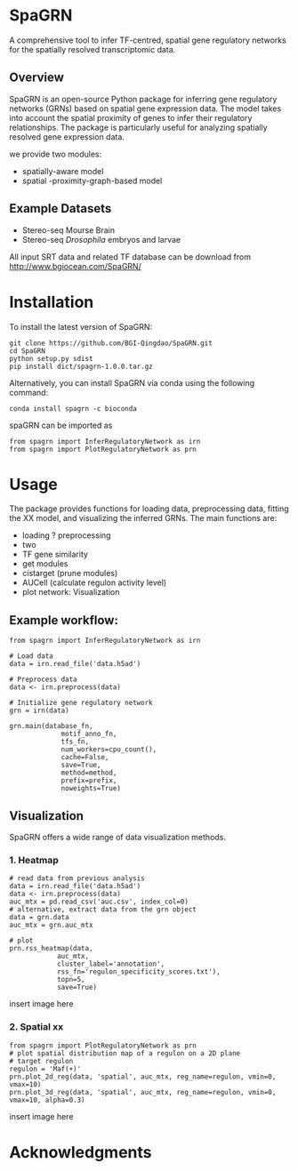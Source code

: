 # SpaGRN
A comprehensive tool to infer TF-centred, spatial gene regulatory networks for the spatially resolved transcriptomic data.

## Overview
SpaGRN is an open-source Python package for inferring gene regulatory networks (GRNs) based on spatial gene expression data. The model takes into account the spatial proximity of genes to infer their regulatory relationships. The package is particularly useful for analyzing spatially resolved gene expression data.

we provide two modules:
* spatially-aware model
* spatial -proximity-graph-based model
  
## Example Datasets

* Stereo-seq Mourse Brain
* Stereo-seq *Drosophila* embryos and larvae

All input SRT data and related TF database can be download from http://www.bgiocean.com/SpaGRN/

# Installation
To install the latest version of SpaGRN:
```
git clone https://github.com/BGI-Qingdao/SpaGRN.git
cd SpaGRN
python setup.py sdist
pip install dict/spagrn-1.0.0.tar.gz
```
Alternatively, you can install SpaGRN via conda using the following command:
```
conda install spagrn -c bioconda
```
spaGRN can be imported as
```
from spagrn import InferRegulatoryNetwork as irn
from spagrn import PlotRegulatoryNetwork as prn
```

# Usage
The package provides functions for loading data, preprocessing data, fitting the XX model, and visualizing the inferred GRNs. The main functions are:
* loading ? preprocessing
* two
* TF gene similarity
* get modules
* cistarget (prune modules)
* AUCell (calculate regulon activity level)
* plot network: Visualization

## Example workflow:
```
from spagrn import InferRegulatoryNetwork as irn

# Load data
data = irn.read_file('data.h5ad')

# Preprocess data
data <- irn.preprocess(data)

# Initialize gene regulatory network
grn = irn(data)

grn.main(database_fn,
             motif_anno_fn,
             tfs_fn,
             num_workers=cpu_count(),
             cache=False,
             save=True,
             method=method,
             prefix=prefix,
             noweights=True)
```
## Visualization
SpaGRN offers a wide range of data visualization methods.
### 1. Heatmap
```
# read data from previous analysis
data = irn.read_file('data.h5ad')
data <- irn.preprocess(data)
auc_mtx = pd.read_csv('auc.csv', index_col=0)
# alternative, extract data from the grn object
data = grn.data
auc_mtx = grn.auc_mtx

# plot 
prn.rss_heatmap(data,
            auc_mtx,
            cluster_label='annotation',
            rss_fn='regulon_specificity_scores.txt'),
            topn=5,
            save=True)  
```
insert image here

### 2. Spatial xx
```
from spagrn import PlotRegulatoryNetwork as prn
# plot spatial distribution map of a regulon on a 2D plane 
# target regulon
regulon = 'Maf(+)'
prn.plot_2d_reg(data, 'spatial', auc_mtx, reg_name=regulon, vmin=0, vmax=10)
prn.plot_3d_reg(data, 'spatial', auc_mtx, reg_name=regulon, vmin=0, vmax=10, alpha=0.3)
```
insert image here

# Acknowledgments
